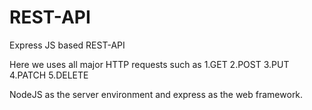 # REST-API
Express JS based REST-API

Here we uses all major HTTP requests such as
1.GET
2.POST
3.PUT
4.PATCH
5.DELETE

NodeJS as the server environment and express as the web framework.
